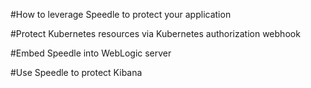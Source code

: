 
#How to leverage Speedle to protect your application



#Protect Kubernetes resources via Kubernetes authorization webhook


#Embed Speedle into WebLogic server


#Use Speedle to protect Kibana

